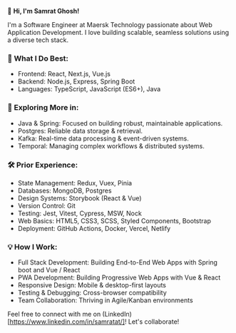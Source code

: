 👋 **Hi, I'm Samrat Ghosh!**

I'm a Software Engineer at Maersk Technology passionate about Web Application Development. I love building scalable, seamless solutions using a diverse tech stack.

### 🚀 What I Do Best:
- Frontend: React, Next.js, Vue.js
- Backend: Node.js, Express, Spring Boot
- Languages: TypeScript, JavaScript (ES6+), Java

### 🌱 Exploring More in:
- Java & Spring: Focused on building robust, maintainable applications.
- Postgres: Reliable data storage & retrieval.
- Kafka: Real-time data processing & event-driven systems.
- Temporal: Managing complex workflows & distributed systems.

### 🛠️ Prior Experience:
- State Management: Redux, Vuex, Pinia
- Databases: MongoDB, Postgres
- Design Systems: Storybook (React & Vue)
- Version Control: Git
- Testing: Jest, Vitest, Cypress, MSW, Nock
- Web Basics: HTML5, CSS3, SCSS, Styled Components, Bootstrap
- Deployment: GitHub Actions, Docker, Vercel, Netlify

### 💡 How I Work:
- Full Stack Development: Building End-to-End Web Apps with Spring boot and Vue / React
- PWA Development: Building Progressive Web Apps with Vue & React
- Responsive Design: Mobile & desktop-first layouts
- Testing & Debugging: Cross-browser compatibility
- Team Collaboration: Thriving in Agile/Kanban environments

Feel free to connect with me on (LinkedIn)[https://www.linkedin.com/in/samratat/]! Let's collaborate!
